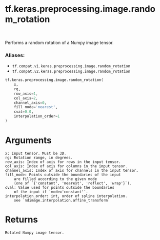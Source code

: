 <div itemscope itemtype="http://developers.google.com/ReferenceObject">
<meta itemprop="name" content="tf.keras.preprocessing.image.random_rotation" />
<meta itemprop="path" content="Stable" />
</div>

# tf.keras.preprocessing.image.random_rotation

<!-- Insert buttons -->

<table class="tfo-notebook-buttons tfo-api" align="left">
</table>



<!-- Start diff -->
Performs a random rotation of a Numpy image tensor.

### Aliases:

* `tf.compat.v1.keras.preprocessing.image.random_rotation`
* `tf.compat.v2.keras.preprocessing.image.random_rotation`


``` python
tf.keras.preprocessing.image.random_rotation(
    x,
    rg,
    row_axis=1,
    col_axis=2,
    channel_axis=0,
    fill_mode='nearest',
    cval=0.0,
    interpolation_order=1
)
```



<!-- Placeholder for "Used in" -->

# Arguments
    x: Input tensor. Must be 3D.
    rg: Rotation range, in degrees.
    row_axis: Index of axis for rows in the input tensor.
    col_axis: Index of axis for columns in the input tensor.
    channel_axis: Index of axis for channels in the input tensor.
    fill_mode: Points outside the boundaries of the input
        are filled according to the given mode
        (one of `{'constant', 'nearest', 'reflect', 'wrap'}`).
    cval: Value used for points outside the boundaries
        of the input if `mode='constant'`.
    interpolation_order: int, order of spline interpolation.
        see `ndimage.interpolation.affine_transform`

# Returns
    Rotated Numpy image tensor.